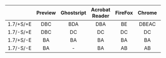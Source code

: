 |           | Preview  | Ghostsript | Acrobat Reader | FireFox |Chrome | Safari |
| :-------: | :-------:|:----------:|:--------------:|:-------:|:-----:|:------:|
| 1.7/+S/+E | DBC      | BDA        | DBA            | BE      | DBEAC | DBC    |
| 1.7/-S/+E | DBC      | DC         | DC             | DC      | DC    | DBC    |
| 1.7/+S/-E | BA       | BA         | BA             | BA      | BA    | BA     |
| 1.7/-S/-E | BA       | -          | BA             | AB      | AB    | BA     |
